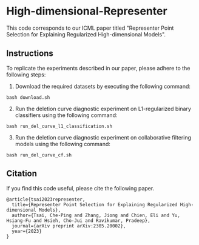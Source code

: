 # High-dimensional-Representer
This code corresponds to our ICML paper titled "Representer Point Selection for Explaining Regularized High-dimensional Models".


## Instructions
To replicate the experiments described in our paper, please adhere to the following steps:

1. Download the required datasets by executing the following command:
```
bash download.sh
```
2. Run the deletion curve diagnostic experiment on L1-regularized binary classifiers using the following command:
```
bash run_del_curve_l1_classification.sh
```
3. Run the deletion curve diagnostic experiment on collaborative filtering models using the following command:
```
bash run_del_curve_cf.sh
```



## Citation

If you find this code useful, please cite the following paper.

```
@article{tsai2023representer,
  title={Representer Point Selection for Explaining Regularized High-dimensional Models},
  author={Tsai, Che-Ping and Zhang, Jiong and Chien, Eli and Yu, Hsiang-Fu and Hsieh, Cho-Jui and Ravikumar, Pradeep},
  journal={arXiv preprint arXiv:2305.20002},
  year={2023}
}
```
